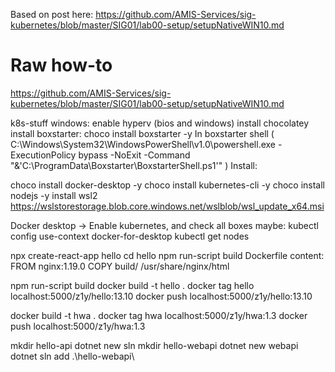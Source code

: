 Based on post here: https://github.com/AMIS-Services/sig-kubernetes/blob/master/SIG01/lab00-setup/setupNativeWIN10.md

# Raw how-to
https://github.com/AMIS-Services/sig-kubernetes/blob/master/SIG01/lab00-setup/setupNativeWIN10.md


k8s-stuff windows:
enable hyperv (bios and windows)
install chocolatey 
install boxstarter: choco install boxstarter -y
In boxstarter shell ( C:\Windows\System32\WindowsPowerShell\v1.0\powershell.exe -ExecutionPolicy bypass -NoExit -Command "&'C:\ProgramData\Boxstarter\BoxstarterShell.ps1'" )
Install: 

choco install docker-desktop -y
choco install kubernetes-cli -y
choco install nodejs -y
install wsl2 https://wslstorestorage.blob.core.windows.net/wslblob/wsl_update_x64.msi 

Docker desktop -> Enable kubernetes, and check all boxes
maybe: kubectl config use-context docker-for-desktop
kubectl get nodes

npx create-react-app hello
cd hello
npm  run-script build
Dockerfile content: 
FROM nginx:1.19.0
COPY build/ /usr/share/nginx/html
 
npm  run-script build
docker build -t hello .
docker tag hello localhost:5000/z1y/hello:13.10
docker push localhost:5000/z1y/hello:13.10
 
 
docker build -t hwa .
docker tag hwa localhost:5000/z1y/hwa:1.3
docker push localhost:5000/z1y/hwa:1.3
 
 
mkdir hello-api
dotnet new sln
mkdir hello-webapi
dotnet new webapi
dotnet sln add .\hello-webapi\
 

